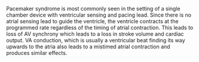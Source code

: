 Pacemaker syndrome is most commonly seen in the setting of a single chamber device with ventricular sensing and pacing lead. Since there is no atrial sensing lead to guide the ventricle, the ventricle contracts at the programmed rate regardless of the timing of atrial contraction. This leads to loss of AV synchrony which leads to a loss in stroke volume and cardiac output. VA conduction, which is usually a ventricular beat finding its way upwards to the atria also leads to a mistimed atrial contraction and produces similar effects.